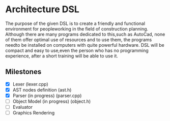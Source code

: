 # Architecture DSL

The purpose of the given DSL is to create a friendly and functional environment for peopleworking in the field of construction planning.  Although there are many programs dedicated to this,such as AutoCad, none of them offer optimal use of resources and to use them, the programs needto be installed on computers with quite powerful hardware.  DSL will be compact and easy to use,even the person who has no programming experience, after a short training will be able to use it.

## Milestones
- [x] Lexer (lexer.cpp)
- [x] AST nodes definition (ast.h)
- [x] Parser (in progress) (parser.cpp)
- [ ] Object Model (in progress) (object.h)
- [ ] Evaluator 
- [ ] Graphics Rendering
